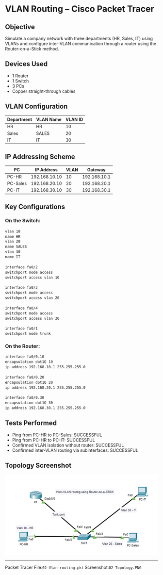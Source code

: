 # VLAN Routing – Cisco Packet Tracer

## Objective

Simulate a company network with three departments (HR, Sales, IT) using VLANs and configure inter-VLAN communication through a router using the Router-on-a-Stick method.

## Devices Used

- 1 Router
- 1 Switch
- 3 PCs
- Copper straight-through cables

## VLAN Configuration

| Department | VLAN Name | VLAN ID |
|------------|-----------|---------|
| HR         | HR        | 10      |
| Sales      | SALES     | 20      |
| IT         | IT        | 30      |

## IP Addressing Scheme

| PC      | IP Address     | VLAN | Gateway        |
|---------|----------------|------|----------------|
| PC-HR   | 192.168.10.10  | 10   | 192.168.10.1   |
| PC-Sales| 192.168.20.10  | 20   | 192.168.20.1   |
| PC-IT   | 192.168.30.10  | 30   | 192.168.30.1   |

## Key Configurations

### On the Switch:
```bash
vlan 10
name HR
vlan 20
name SALES
vlan 30
name IT

interface fa0/2
switchport mode access
switchport access vlan 10

interface fa0/3
switchport mode access
switchport access vlan 20

interface fa0/4
switchport mode access
switchport access vlan 30

interface fa0/1
switchport mode trunk
```

### On the Router:
```bash
interface fa0/0.10
encapsulation dot1Q 10
ip address 192.168.10.1 255.255.255.0

interface fa0/0.20
encapsulation dot1Q 20
ip address 192.168.20.1 255.255.255.0

interface fa0/0.30
encapsulation dot1Q 30
ip address 192.168.30.1 255.255.255.0
```

## Tests Performed

- Ping from PC-HR to PC-Sales: SUCCESSFUL
- Ping from PC-HR to PC-IT: SUCCESSFUL
- Confirmed VLAN isolation without router: SUCCESSFUL
- Confirmed inter-VLAN routing via subinterfaces: SUCCESSFUL

## Topology Screenshot

![Network Topology](02-Topology.PNG)

---

 Packet Tracer File:`02-Vlan-routing.pkt` 
 Screenshot:`02-Topology.PNG`
